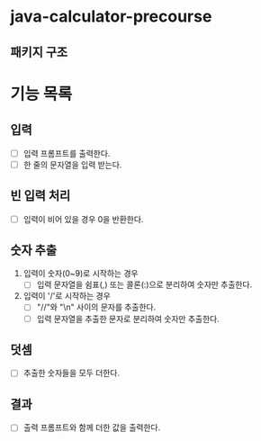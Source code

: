 # java-calculator-precourse

## 패키지 구조

# 기능 목록
## 입력
- [ ] 입력 프롬프트를 출력한다.
- [ ] 한 줄의 문자열을 입력 받는다.

## 빈 입력 처리
- [ ] 입력이 비어 있을 경우 0을 반환한다.

## 숫자 추출
1. 입력이 숫자(0~9)로 시작하는 경우 </br>
   - [ ] 입력 문자열을 쉼표(,) 또는 콜론(:)으로 분리하여 숫자만 추출한다.
2. 입력이 '/'로 시작하는 경우 </br>
   - [ ] "//"와 "\n" 사이의 문자를 추출한다.
   - [ ] 입력 문자열을 추출한 문자로 분리하여 숫자만 추출한다.

## 덧셈
- [ ] 추출한 숫자들을 모두 더한다.

## 결과
- [ ] 출력 프롬프트와 함께 더한 값을 출력한다.